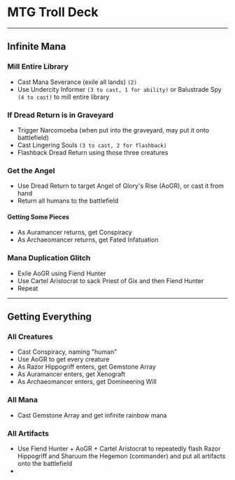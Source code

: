 # MTG Troll Deck
---
## Infinite Mana
### Mill Entire Library
- Cast Mana Severance (exile all lands) `(2)`
- Use Undercity Informer `(3 to cast, 1 for ability)` or Balustrade Spy `(4 to cast)` to mill entire library

### If Dread Return is in Graveyard
- Trigger Narcomoeba (when put into the graveyard, may put it onto battlefield)
- Cast Lingering Souls `(3 to cast, 2 for flashback)`
- Flashback Dread Return using those three creatures

### Get the Angel
- Use Dread Return to target Angel of Glory's Rise (AoGR), or cast it from hand
- Return all humans to the battlefield
#### Getting Some Pieces
- As Auramancer returns, get Conspiracy
- As Archaeomancer returns, get Fated Infatuation

### Mana Duplication Glitch
- Exile AoGR using Fiend Hunter
- Use Cartel Aristocrat to sack Priest of Gix and then Fiend Hunter
- Repeat

---

## Getting Everything
### All Creatures
- Cast Conspiracy, naming "human"
- Use AoGR to get every creature
- As Razor Hippogriff enters, get Gemstone Array
- As Auramancer enters, get Xenograft
- As Archaeomancer enters, get Domineering Will

### All Mana
- Cast Gemstone Array and get infinite rainbow mana

### All Artifacts
- Use Fiend Hunter + AoGR + Cartel Aristocrat to repeatedly flash Razor Hippogriff and Sharuum the Hegemon (commander) and put all artifacts onto the battlefield
- 